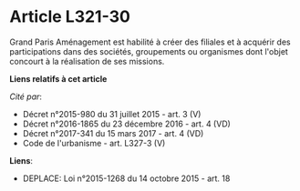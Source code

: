 # Article L321-30

Grand Paris Aménagement est habilité à créer des filiales et à acquérir des participations dans des sociétés, groupements ou
organismes dont l'objet concourt à la réalisation de ses missions.

**Liens relatifs à cet article**

_Cité par_:

  - Décret n°2015-980 du 31 juillet 2015 - art. 3 (V)
  - Décret n°2016-1865 du 23 décembre 2016 - art. 4 (VD)
  - Décret n°2017-341 du 15 mars 2017 - art. 4 (VD)
  - Code de l'urbanisme - art. L327-3 (V)

**Liens**:

  - DEPLACE: Loi n°2015-1268 du 14 octobre 2015 - art. 18
